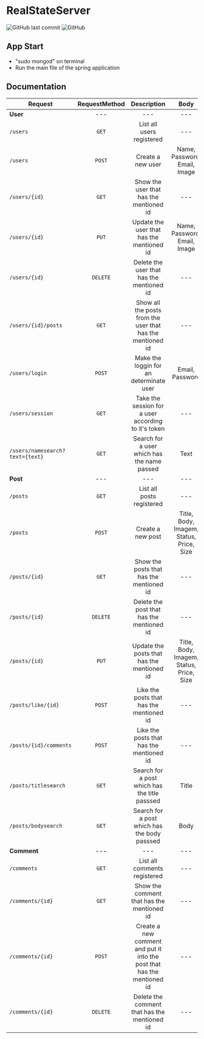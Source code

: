 # RealStateServer

![GitHub last commit](https://img.shields.io/github/last-commit/thschmitz/RealStateServer?label=Commited&logo=Github&style=flat-square)
![GitHub](https://img.shields.io/github/license/thschmitz/RealStateServer?color=%2300ff0&label=License&logo=AdGuard&logoColor=%2368BC71)

## App Start
- "sudo mongod" on terminal
- Run the main file of the spring application

## Documentation

| Request | RequestMethod | Description | Body | Header |
| --- | :---: | :---: | :---: | :---: |
| **User** | --- | --- | --- | --- |
| `/users` | `GET` |  List all users registered | --- | --- |
| `/users` | `POST` | Create a new user | Name, Password, Email, Image | --- |
| `/users/{id}` | `GET` | Show the user that has the mentioned id | --- | --- |
| `/users/{id}` | `PUT` | Update the user that has the mentioned id | Name, Password, Email, Image | JWT |
| `/users/{id}` | `DELETE` | Delete the user that has the mentioned id | --- | JWT |
| `/users/{id}/posts` | `GET` | Show all the posts from the user that has the mentioned id | --- | JWT |
| `/users/login` | `POST` | Make the loggin for an determinate user | Email, Password | --- |
| `/users/session` | `GET` | Take the session for a user according to it's token | --- | JWT |
| `/users/namesearch?text={text}` | `GET` | Search for a user which has the name passed | Text | --- |
| **Post** | --- | --- | --- |
| `/posts` | `GET` | List all posts registered | --- | --- |
| `/posts` | `POST` | Create a new post | Title, Body, Imagem, Status, Price, Size | JWT |
| `/posts/{id}` | `GET` | Show the posts that has the mentioned id | --- | --- |
| `/posts/{id}` | `DELETE` | Delete the post that has the mentioned id | --- | JWT |
| `/posts/{id}` | `PUT` | Update the posts that has the mentioned id | Title, Body, Imagem, Status, Price, Size | JWT |
| `/posts/like/{id}` | `POST` | Like the posts that has the mentioned id | --- | JWT |
| `/posts/{id}/comments` | `POST` | Like the posts that has the mentioned id | --- | JWT |
| `/posts/titlesearch` | `GET` | Search for a post which has the title passsed | Title | --- |
| `/posts/bodysearch` | `GET` | Search for a post which has the body passsed | Body | --- |
| **Comment** | --- | --- | --- |
| `/comments` | `GET` | List all comments registered | --- | --- |
| `/comments/{id}` | `GET` | Show the comment that has the mentioned id | --- | --- |
| `/comments/{id}` | `POST` | Create a new comment and put it into the post that has the mentioned id | --- | JWT |
| `/comments/{id}` | `DELETE` | Delete the comment that has the mentioned id | --- | JWT |
